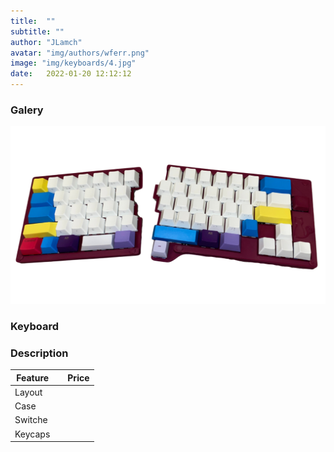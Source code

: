 ```yaml
---
title:  ""
subtitle: ""
author: "JLamch"
avatar: "img/authors/wferr.png"
image: "img/keyboards/4.jpg"
date:   2022-01-20 12:12:12
---
```

### Galery
![](img/keyboards/4.png)
 
### Keyboard


### Description


|   Feature     |               | Price  |
| ------------- |:-------------:| -----: |
| Layout        |       |        |
| Case          |       |        |
| Switche       |       |        |
| Keycaps       |       |        |